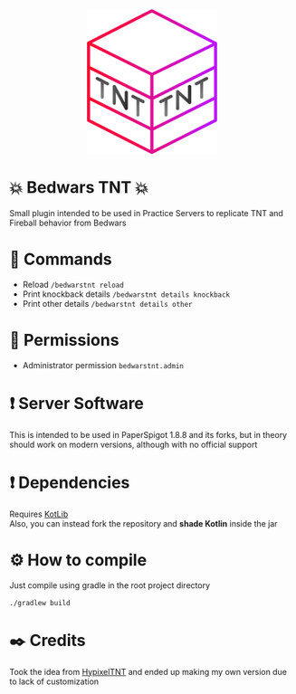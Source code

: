 <div align="center">
<img src="assets/bedwars_tnt.svg" height="256">
</div>

# 💥 Bedwars TNT 💥
Small plugin intended to be used in Practice Servers to replicate TNT and Fireball behavior from Bedwars

# 🔧 Commands
* Reload `/bedwarstnt reload`
* Print knockback details `/bedwarstnt details knockback`
* Print other details `/bedwarstnt details other`

# 🔑 Permissions
* Administrator permission `bedwarstnt.admin`

# ❗ Server Software
This is intended to be used in PaperSpigot 1.8.8 and its forks, but in theory should work on modern versions, although with no official support

# ❗ Dependencies
Requires [KotLib](https://github.com/SerlithNetwork/KotLib) \
Also, you can instead fork the repository and **shade Kotlin** inside the jar

# ⚙️ How to compile
Just compile using gradle in the root project directory
```shell
./gradlew build
```

# ✒️ Credits
Took the idea from [HypixelTNT](https://dev.bukkit.org/projects/hypixeltnt) and ended up making my own version due to lack of customization

